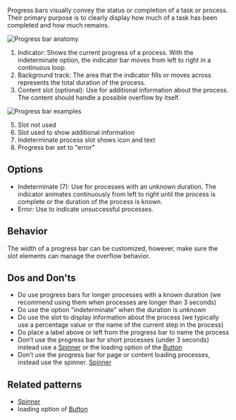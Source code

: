 Progress bars visually convey the status or completion of a task or process. Their primary purpose is to clearly display how much of a task has been completed and how much remains.

![Progress bar anatomy](https://www.figma.com/file/wEptRgAezDU1z80Cn3eZ0o/iX-Pattern-Illustrations?type=design&node-id=2094-345&mode=design&t=fa4W7cvdm8pVsQFn-11)

1. Indicator: Shows the current progress of a process. With the indeterminate option, the indicator bar moves from left to right in a continuous loop.
2. Background track: The area that the indicator fills or moves across represents the total duration of the process.
3. Content slot (optional): Use for additional information about the process. The content should handle a possible overflow by itself.


![Progress bar examples](https://www.figma.com/file/wEptRgAezDU1z80Cn3eZ0o/iX-Pattern-Illustrations?type=design&node-id=2098-372&mode=design&t=fa4W7cvdm8pVsQFn-11)

5. Slot not used
6. Slot used to show additional information
7. Indeterminate process slot shows icon and text
8. Progress bar set to "error"

## Options

- Indeterminate (7): Use for processes with an unknown duration. The indicator animates continuously from left to right until the process is complete or the duration of the process is known.
- Error: Use to indicate unsuccessful processes.


## Behavior
The width of a progress bar can be customized, however, make sure the slot elements can manage the overflow behavior.

## Dos and Don'ts
- Do use progress bars for longer processes with a known duration (we recommend using them when processes are longer than 3 seconds)
- Do use the option "indeterminate" when the duration is unknown
- Do use the slot to display information about the process (we typically use a percentage value or the name of the current step in the process)
- Do place a label above or left from the progress bar to name the process
- Don’t use the progress bar for short processes (under 3 seconds) instead use a [Spinner](./spinner.md) or the loading option of the [Button](./buttons/)
- Don’t use the progress bar for page or content loading processes, instead use the spinner. [Spinner](./spinner.md)

## Related patterns
- [Spinner](./spinner.md)
- loading option of [Button](./buttons/)




